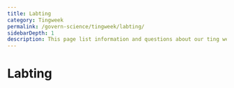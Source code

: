 ```yaml
---
title: Labting
category: Tingweek
permalink: /govern-science/tingweek/labting/
sidebarDepth: 1
description: This page list information and questions about our ting weeks.
---
```


# Labting
